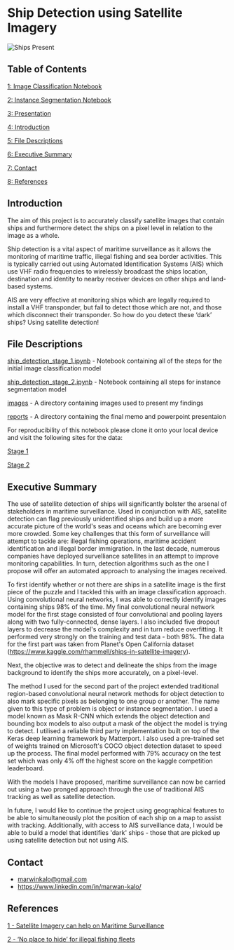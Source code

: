# Ship Detection using Satellite Imagery

![Ships Present](https://github.com/marwankalo/ship_detection_project/blob/master/images/training_image_ships.png)

## Table of Contents

[1: Image Classification Notebook](https://github.com/marwankalo/ship_detection_project/blob/master/notebooks/ship_detection_stage_1.ipynb)

[2: Instance Segmentation Notebook](https://github.com/marwankalo/ship_detection_project/blob/master/notebooks/ship_detection_stage_2.ipynb)

[3: Presentation](https://github.com/marwankalo/ship_detection_project/blob/master/reports/presentation_draft.pdf)

[4: Introduction](#Introduction)

[5: File Descriptions](#File-Descriptions)

[6: Executive Summary](#Executive-Summary)

[7: Contact](#Contact)

[8: References](#References)



## Introduction

The aim of this project is to accurately classify satellite images that contain ships and furthermore detect the ships on a pixel level in relation to the image as a whole.

Ship detection is a vital aspect of maritime surveillance as it allows the monitoring of maritime traffic, illegal fishing and sea border activities. This is typically carried out using Automated Identification Systems (AIS) which use VHF radio frequencies to wirelessly broadcast the ships location, destination and identity to nearby receiver devices on other ships and land-based systems. 

AIS are very effective at monitoring ships which are legally required to install a VHF transponder, but fail to detect those which are not, and those which disconnect their transponder. So how do you detect these ‘dark’ ships? Using satellite detection!

## File Descriptions

[ship_detection_stage_1.ipynb](https://github.com/marwankalo/ship_detection_project/blob/master/notebooks/ship_detection_stage_1.ipynb) - Notebook containing all of the steps for the initial image classification model

[ship_detection_stage_2.ipynb](https://github.com/marwankalo/ship_detection_project/blob/master/notebooks/ship_detection_stage_2.ipynb) - Notebook containing all steps for instance segmentation model

[images](https://github.com/marwankalo/ship_detection_project/tree/master/images) - A directory containing images used to present my findings

[reports](https://github.com/marwankalo/ship_detection_project/tree/master/reports) - A directory containing the final memo and powerpoint presentaion

For reproducibility of this notebook please clone it onto your local device and visit the following sites for the data:

[Stage 1](https://www.kaggle.com/rhammell/ships-in-satellite-imagery)

[Stage 2](https://www.kaggle.com/c/airbus-ship-detection/data)



## Executive Summary

The use of satellite detection of ships will significantly bolster the arsenal of stakeholders in maritime surveillance. Used in conjunction with AIS, satellite detection can flag previously unidentified ships and build up a more accurate picture of the world's seas and oceans which are becoming ever more crowded. Some key challenges that this form of surveillance will attempt to tackle are: illegal fishing operations, maritime accident identification and illegal border immigration. 
In the last decade, numerous companies have deployed survelliance satellites in an attempt to improve monitoring capabilities. In turn, detection algorithms such as the one I propose will offer an automated approach to analysing the images received. 

To first identify whether or not there are ships in a satellite image is the first piece of the puzzle and I tackled this with an image classification approach. Using convolutional neural networks, I was able to correctly identify images containing ships 98% of the time. My final convolutional neural network model for the first stage consisted of four convolutional and pooling layers along with two fully-connected, dense layers. I also included five dropout layers to decrease the model's complexity and in turn reduce overfitting. It performed very strongly on the training and test data - both 98%. The data for the first part was taken from Planet's Open California dataset (https://www.kaggle.com/rhammell/ships-in-satellite-imagery).

Next, the objective was to detect and delineate the ships from the image background to identify the ships more accurately, on a pixel-level. 

The method I used for the second part of the project extended traditional region-based convolutional neural network methods for object detection to also mark specific pixels as belonging to one group or another. The name given to this type of problem is object or instance segmentation. I used a model known as Mask R-CNN which extends the object detection and bounding box models to also output a mask of the object the model is trying to detect. I utilised a reliable third party implementation built on top of the Keras deep learning framework by Matterport. I also used a pre-trained set of weights trained on Microsoft's COCO object detection dataset to speed up the process. The final model performed with 79% accuracy on the test set which was only 4% off the highest score on the kaggle competition leaderboard.  


With the models I have proposed, maritime surveillance can now be carried out using a two pronged approach through the use of traditional AIS tracking as well as satellite detection.

In future, I would like to continue the project using geographical features to be able to simultaneously plot the position of each ship on a map to assist with tracking. Additionally, with access to AIS surveillance data, I would be able to build a model that identifies 'dark' ships - those that are picked up using satellite detection but not using AIS.

## Contact 

- marwinkalo@gmail.com
- https://www.linkedin.com/in/marwan-kalo/

## References

[1 - Satellite Imagery can help on Maritime Surveillance](https://news.mongabay.com/2019/08/no-place-to-hide-for-illegal-fishing-fleets-as-surveillance-satellites-prepare-for-lift-off/)

[2 - ‘No place to hide’ for illegal fishing fleets](https://geocento.com/satellite-imagery-case-studies/satellite-imagery-can-help-on-maritime-surveillance/)
